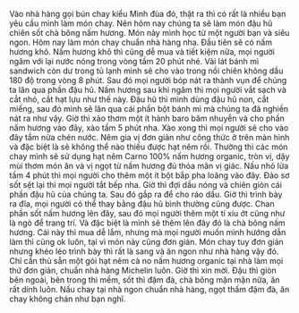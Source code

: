 Vào nhà hàng gọi bún chay kiểu Mình đùa đó, thật ra thì có rất là nhiều bạn yêu cầu mình làm món chay. Nên hôm nay chúng ta sẽ làm món đậu hũ chiên sốt chà bông nấm hương. Món này mình học từ một người bạn và siêu ngon. Hôm nay làm món chay chuẩn nhà hàng nha. Đầu tiên sẽ có nấm hương khô. Nấm hương khô thì cũng dễ mua và tiết kiệm nữa, mọi người ngâm với lại nước nóng trong vòng tầm 20 phút nhé. Vài lát bánh mì sandwich còn dư trong tủ lạnh mình sẽ cho vào trong nồi chiên không dầu 180 độ trong vòng 8 phút. Sau đó mọi người bóp nát ra thành vụn để chúng ta lăn qua phần đậu hũ. Nấm hương sau khi ngâm thì mọi người vắt sạch và cắt nhỏ, cắt hạt lựu như thế này. Đậu hũ thì mình dùng đậu hũ non, cắt miếng, sau đó mình sẽ lăn qua cái phần bột bánh mì mà chúng ta đã nghiền nát ra như vậy. Giờ thì xào thơm một ít hành baro băm nhuyễn và cho phần nấm hương vào đây, xào tầm 5 phút nha. Xào xong thì mọi người sẽ cho vào đây tầm nửa chén nước. Nêm gia vị đơn giản như công thức ở trên màn hình và đặc biệt là sẽ không thể nào thiếu được hạt nêm rồi. Thường thì các món chay mình sẽ sử dụng hạt nêm Carno 100% nấm hương organic, tròn vị, dậy mùi thơm món ăn và vị ngọt từ nấm hương đủ thỏa mãn vị giác. Nấu nhỏ lửa tầm 4 phút thì mọi người cho thêm một ít bột bắp pha loãng vào đây. Đảo sơ sốt sệt lại thì mọi người tắt bếp nha. Giờ thì đợi dầu nóng và chiên giòn cái phần đậu hũ của chúng ta. Sau đó gắp ra để cho ráo dầu. Giờ thì trình bày ra đĩa, mọi người có thể thay bằng đậu hũ bình thường cũng được. Chan phần sốt nấm hương lên đây, sau đó mọi người thêm một tí xíu ớt cũng như là ngò để trang trí. Và đặc biệt là mình sẽ thêm lên đây đó là chà bông nấm hương. Cái này thì mua dễ lắm, nhưng mà mọi người muốn mình hướng dẫn làm thì cũng ok luôn, tại vì món này cũng đơn giản. Món chay tuy đơn giản nhưng khéo léo trình bày thì rất là sang và ăn ngon như nhà hàng vậy đó. Chỉ cần thủ sẵn một gói hạt nêm cà no nấm hương organic tại nhà làm mọi thứ đơn giản, chuẩn nhà hàng Michelin luôn. Giờ thì xin mời. Đậu thì giòn bên ngoài, bên trong thì mềm, sốt thì đậm đà, chà bông mặn mặn nữa, ăn rất dính luôn. Nấu chay tại nhà ngon chuẩn nhà hàng, ngọt thấm đậm đà, ăn chay không chán như bạn nghĩ.